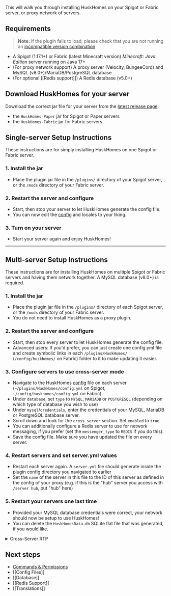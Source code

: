 This will walk you through installing HuskHomes on your Spigot or Fabric server, or proxy network of servers.

## Requirements
> **Note:** If the plugin fails to load, please check that you are not running an [incompatible version combination](Unsupported-Versions)

* A Spigot (1.17.1+) or Fabric (latest Minecraft version) _Minecraft: Java Edition_ server running on Java 17+
* (For proxy network support) A proxy server (Velocity, BungeeCord) and MySQL (v8.0+)/MariaDB/PostgreSQL database
* (For optional [[Redis support]]) A Redis database (v5.0+)

## Download HuskHomes for your server
Download the correct jar file for your server from the [latest release page](https://github.com/WiIIiam278/HuskHomes/releases/latest):
* the `HuskHomes-Paper` jar for Spigot or Paper servers
* the `HuskHomes-Fabric` jar for Fabric servers

## Single-server Setup Instructions
These instructions are for simply installing HuskHomes on one Spigot or Fabric server.

### 1. Install the jar
- Place the plugin jar file in the `/plugins/` directory of your Spigot server, or the `/mods` directory of your Fabric server.
### 2. Restart the server and configure
- Start, then stop your server to let HuskHomes generate the config file.
- You can now edit the [config](Config-Files) and locales to your liking.
### 3. Turn on your server
- Start your server again and enjoy HuskHomes!

-----

## Multi-server Setup Instructions
These instructions are for installing HuskHomes on multiple Spigot or Fabric servers and having them network together. A MySQL database (v8.0+) is required.

### 1. Install the jar
- Place the plugin jar file in the `/plugins/` directory of each Spigot server, or the `/mods` directory of your Fabric server.
- You do not need to install HuskHomes as a proxy plugin.
### 2. Restart the server and configure
- Start, then stop every server to let HuskHomes generate the config file.
- Advanced users: If you'd prefer, you can just create one config.yml file and create symbolic links in each `/plugins/HuskHomes/` (`/config/huskhomes/` on Fabric) folder to it to make updating it easier.
### 3. Configure servers to use cross-server mode
- Navigate to the HuskHomes [config](Config-Files) file on each server (`~/plugins/HuskHomes/config.yml` on Spigot, `~/config/huskhomes/config.yml` on Fabric)
- Under `database`, set `type` to `MYSQL`, `MARIADB` or `POSTGRESQL` (depending on which type of database you wish to use)
- Under `mysql`/`credentials`, enter the credentials of your MySQL, MariaDB or PostgreSQL database server.
- Scroll down and look for the `cross_server` section. Set `enabled` to `true`.
- You can additionally configure a Redis server to use for network messaging, if you prefer (set the `messenger_type` to `REDIS` if you do this).
- Save the config file. Make sure you have updated the file on every server.
### 4. Restart servers and set server.yml values
- Restart each server again. A `server.yml` file should generate inside the plugin config directory you navigated to earlier
- Set the `name` of the server in this file to the ID of this server as defined in the config of your proxy (e.g. if this is the "hub" server you access with `/server hub`, put "hub" here)
### 5. Restart your servers one last time
- Provided your MySQL database credentials were correct, your network should now be setup to use HuskHomes!
- You can delete the `HuskHomesData.db` SQLite flat file that was generated, if you would like.

<details>
<summary>Cross-Server RTP</summary>

When using Cross-Server RTP 3 things must be true:
1. You must set `rtp.cross-server` to `true`
2. You must be using Redis as your message broker
3. The server names in `rtp.random_target_servers` must match the `server.yml` & Proxy values!
</details>

## Next steps
* [Commands & Permissions](Commands)
* [[Config Files]]
* [[Database]]
* [[Redis Support]]
* [[Translations]]
